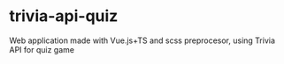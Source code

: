 # trivia-api-quiz

Web application made with Vue.js+TS and scss preprocesor, using Trivia API for quiz game